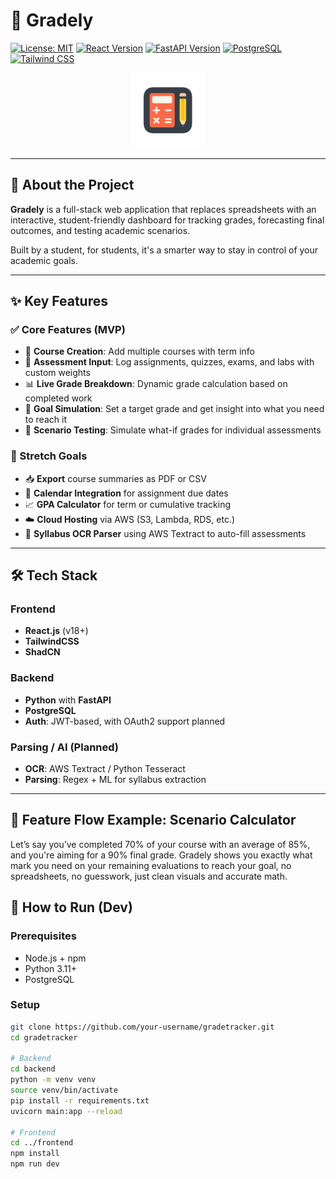 # 🎯 Gradely

[![License: MIT](https://img.shields.io/badge/License-MIT-yellow.svg)](https://opensource.org/licenses/MIT)
[![React Version](https://img.shields.io/badge/React-%5E18.0-61DAFB.svg)](https://reactjs.org/)
[![FastAPI Version](https://img.shields.io/badge/FastAPI-%5E0.110-009688.svg)](https://fastapi.tiangolo.com/)
[![PostgreSQL](https://img.shields.io/badge/Database-PostgreSQL-336791.svg)](https://www.postgresql.org/)
[![Tailwind CSS](https://img.shields.io/badge/Styling-TailwindCSS-38B2AC.svg)](https://tailwindcss.com/)

<p align="center">
  <img src="assets/logo.png" alt="Gradely Logo" width="120"/>
</p>

---

## 👋 About the Project

**Gradely** is a full-stack web application that replaces spreadsheets with an interactive, student-friendly dashboard for tracking grades, forecasting final outcomes, and testing academic scenarios.

Built by a student, for students, it's a smarter way to stay in control of your academic goals.

---

## ✨ Key Features

### ✅ Core Features (MVP)
- 📘 **Course Creation**: Add multiple courses with term info
- 📝 **Assessment Input**: Log assignments, quizzes, exams, and labs with custom weights
- 📊 **Live Grade Breakdown**: Dynamic grade calculation based on completed work
- 🎯 **Goal Simulation**: Set a target grade and get insight into what you need to reach it
- 🔮 **Scenario Testing**: Simulate what-if grades for individual assessments

### 🚀 Stretch Goals
- 📥 **Export** course summaries as PDF or CSV
- 📆 **Calendar Integration** for assignment due dates
- 📈 **GPA Calculator** for term or cumulative tracking
- ☁️ **Cloud Hosting** via AWS (S3, Lambda, RDS, etc.)
- 🧠 **Syllabus OCR Parser** using AWS Textract to auto-fill assessments

---

## 🛠️ Tech Stack

### Frontend
- **React.js** (v18+)
- **TailwindCSS**
- **ShadCN**

### Backend
- **Python** with **FastAPI**
- **PostgreSQL** 
- **Auth**: JWT-based, with OAuth2 support planned

### Parsing / AI (Planned)
- **OCR**: AWS Textract / Python Tesseract
- **Parsing**: Regex + ML for syllabus extraction

---

## 🧪 Feature Flow Example: Scenario Calculator

Let’s say you’ve completed 70% of your course with an average of 85%, and you're aiming for a 90% final grade.
Gradely shows you exactly what mark you need on your remaining evaluations to reach your goal,
no spreadsheets, no guesswork, just clean visuals and accurate math.

## 🚀 How to Run (Dev)

### Prerequisites
- Node.js + npm
- Python 3.11+
- PostgreSQL

### Setup

```bash
git clone https://github.com/your-username/gradetracker.git
cd gradetracker

# Backend
cd backend
python -m venv venv
source venv/bin/activate
pip install -r requirements.txt
uvicorn main:app --reload

# Frontend
cd ../frontend
npm install
npm run dev
